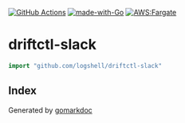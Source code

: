<!-- Code generated by gomarkdoc. DO NOT EDIT -->

[![GitHub Actions](https://github.com/logshell/driftctl-slack/actions/workflows/ci.yml/badge.svg?branch=main)](https://github.com/logshell/driftctl-slack/actions/workflows/ci.yml)
[![made-with-Go](https://img.shields.io/badge/Made%20with-Go-1f425f.svg)](http://golang.org)
[![AWS:Fargate](https://img.shields.io/badge/AWS-Fargate-green.svg)](https://aws.amazon.com/fargate/)





# driftctl\-slack

```go
import "github.com/logshell/driftctl-slack"
```

## Index





Generated by [gomarkdoc](<https://github.com/princjef/gomarkdoc>)
